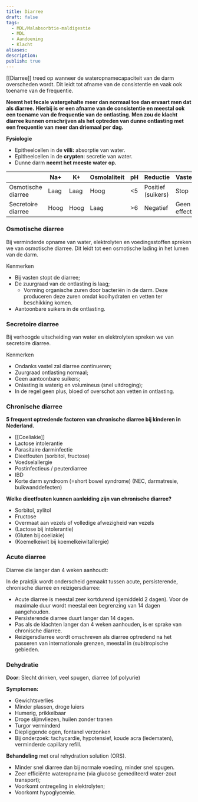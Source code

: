 ```yaml
---
title: Diarree
draft: false
tags:
  - MDL/Malabsorbtie-maldigestie
  - MDL
  - Aandoening
  - Klacht
aliases: 
description: 
publish: true
---
```


[[Diarree]] treed op wanneer de wateropnamecapaciteit van de darm overscheden wordt. Dit leidt tot afname van de consistentie en vaak ook toename van de frequentie. 

**Neemt het fecale watergehalte meer dan normaal toe dan ervaart men dat als diarree.** **Hierbij is er een afname van de consistentie en meestal ook een toename van de frequentie van de ontlasting. Men zou de klacht diarree kunnen omschrijven als het optreden van dunne ontlasting met een frequentie van meer dan driemaal per dag.** 

**Fysiologie**

- Epitheelcellen in de **villi:** absorptie van water.
- Epitheelcellen in de **crypten**: secretie van water.
- Dunne darm **neemt het meeste water op.**

|  | Na+ | K+ | Osmolaliteit | pH | Reductie | Vasten |
| --- | --- | --- | --- | --- | --- | --- |
| Osmotische diarree | Laag | Laag | Hoog | <5 | Positief (suikers) | Stop |
| Secretoire diarree | Hoog | Hoog | Laag | >6 | Negatief | Geen effect |

### Osmotische diarree

Bij verminderde opname van water, elektrolyten en voedingsstoffen spreken we van osmotische diarree. Dit leidt tot een osmotische lading in het lumen van de darm. 

Kenmerken

- Bij vasten stopt de diarree;
- De zuurgraad van de ontlasting is laag;
    - Vorming organische zuren door bacteriën in de darm. Deze produceren deze zuren omdat koolhydraten en vetten ter beschikking komen.
- Aantoonbare suikers in de ontlasting.

### Secretoire diarree

Bij verhoogde uitscheiding van water en elektrolyten spreken we van secretoire diarree. 

Kenmerken

- Ondanks vastel zal diarree continueren;
- Zuurgraad ontlasting normaal;
- Geen aantoonbare suikers;
- Onlasting is waterig en volumineus (snel uitdroging);
- In de regel geen plus, bloed of overschot aan vetten in ontlasting.

### Chronische diarree

**5 frequent optredende factoren van chronische diarree bij kinderen in Nederland.** 

- [[Coeliakie]]
- Lactose intolerantie
- Parasitaire darminfectie
- Dieetfouten (sorbitol, fructose)
- Voedselallergie
- Postinfectieus / peuterdiarree
- IBD
- Korte darm syndroom (=short bowel syndrome) (NEC, darmatresie, buikwanddefecten)

**Welke dieetfouten kunnen aanleiding zijn van chronische diarree?** 

- Sorbitol, xylitol
- Fructose
- Overmaat aan vezels of volledige afwezigheid van vezels
- (Lactose bij intolerantie)
- (Gluten bij coeliakie)
- (Koemelkeiwit bij koemelkeiwitallergie)

### Acute diarree

Diarree die langer dan 4 weken aanhoudt:

In de praktijk wordt onderscheid gemaakt tussen acute, persisterende, chronische diarree en reizigersdiarree:

- Acute diarree is meestal zeer kortdurend (gemiddeld 2 dagen). Voor de maximale duur wordt meestal een begrenzing van 14 dagen aangehouden.
- Persisterende diarree duurt langer dan 14 dagen.
- Pas als de klachten langer dan 4 weken aanhouden, is er sprake van chronische diarree.
- Reizigersdiarree wordt omschreven als diarree optredend na het passeren van internationale grenzen, meestal in (sub)tropische gebieden.

### Dehydratie

**Door**: Slecht drinken, veel spugen, diarree (of polyurie)

**Symptomen:**

- Gewichtsverlies
- Minder plassen, droge luiers
- Humerig, prikkelbaar
- Droge slijmvliezen, huilen zonder tranen
- Turgor verminderd
- Diepliggende ogen, fontanel verzonken
- Bij onderzoek: tachycardie, hypotensief, koude acra (ledematen), verminderde capillary refill.

**Behandeling** met oral rehydration solution (ORS).

- Minder snel diarree dan bij normale voeding, minder snel spugen.
- Zeer efficiënte wateropname (via glucose gemediteerd water-zout transport);
- Voorkomt ontregeling in elektrolyten;
- Voorkomt hypoglycemie.